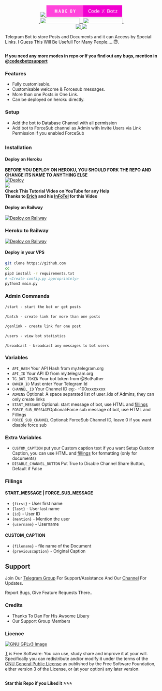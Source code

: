 
<p align="center">
  <a href="https://www.python.org">
    <img src="http://ForTheBadge.com/images/badges/made-with-python.svg" width ="250">
  </a>
  <a href="https://t.me/CodeXBotz">
    <img src="https://github.com/CodeXBotz/PyrogramGenStr/blob/main/resources/madebycodex-badge.svg" width="250">
  </a><br>
  <a href="https://t.me/CodeXBotz">
    &nbsp;<img src="https://img.shields.io/badge/Code%20%F0%9D%95%8F%20Botz-Channel-blue?style=flat-square&logo=telegram" width="130" height="18">&nbsp;
  </a>
  <a href="https://t.me/codexbotzsupport">
    &nbsp;<img src="https://img.shields.io/badge/Code%20%F0%9D%95%8F%20Botz-Group-blue?style=flat-square&logo=telegram" width="130" height="18">&nbsp;
  </a>
  <br>
  <a href="https://github.com">
    <img src="https://img.shields.io">
  </a>
  <a href="https://github.com/fork">
    <img src="https://img.shields.io/github">
  </a>  
</p>


Telegram Bot to store Posts and Documents and it can Access by Special Links.
I Guess This Will Be Usefull For Many People.....😇. 

##

**If you need any more modes in repo or If you find out any bugs, mention in [@codexbotzsupport ](https://www.telegram.dog/codexbotzsupport)**

### Features
- Fully customisable.
- Customisable welcome & Forcesub messages.
- More than one Posts in One Link.
- Can be deployed on heroku directly.

### Setup

- Add the bot to Database Channel with all permission
- Add bot to ForceSub channel as Admin with Invite Users via Link Permission if you enabled ForceSub 

##
### Installation
#### Deploy on Heroku
**BEFORE YOU DEPLOY ON HEROKU, YOU SHOULD FORK THE REPO AND CHANGE ITS NAME TO ANYTHING ELSE**<br>
[![Deploy](https://www.herokucdn.com/deploy/button.svg)](https://heroku.com/deploy)</br>
<a href="https://youtu.be/LCrkRTMkmzE">
  <img src="https://img.shields.io/badge/How%20to-Deploy-red?logo=youtube" width="147">
</a><br>
**Check This Tutorial Video on YouTube for any Help**<br>
**Thanks to [Erich](https://t.me/ErichDaniken) and his [InFoTel](https://t.me/InFoTel_Group) for this Video**

#### Deploy on Railway
[![Deploy on Railway](https://railway.app/button.svg)](https://railway.app/new/template?template=https%3A%2F%2Fgithub.com%2Fvyshnav2das%2Fbla364&plugins=postgresql&envs=TG_BOT_TOKEN%2COWNER_ID%2CAPP_ID%2CAPI_HASH%2CCHANNEL_ID%2CFORCE_SUB_CHANNEL%2CADMINS%2CDISABLE_CHANNEL_BUTTON&DISABLE_CHANNEL_BUTTONDefault=True)
### Heroku to Railway
[![Deploy on Railway](https://railway.app/button.svg)](https://railway.app/new/template?template=https%3A%2F%2Fgithub.com%2Fvyshnav2das%2Fbla364&envs=TG_BOT_TOKEN%2COWNER_ID%2CAPP_ID%2CAPI_HASH%2CFORCE_SUB_CHANNEL%2CDISABLE_CHANNEL_BUTTON%2CADMINS%2CDATABASE_URL%2CHEROKU_POSTGRESQL_ROSE_URL%2CSTART_MESSAGE&DISABLE_CHANNEL_BUTTONDefault=True&START_MESSAGEDefault=%E0%B4%9E%E0%B4%BE%E0%B5%BB+%E0%B4%92%E0%B4%B0%E0%B5%81++%F0%9D%90%85%F0%9D%90%88%F0%9D%90%8B%F0%9D%90%93%F0%9D%90%84%F0%9D%90%91+%F0%9D%90%81%F0%9D%90%8E%F0%9D%90%93+%E0%B4%86%E0%B4%A3%E0%B5%8D%2C+%E0%B4%8E%E0%B4%A8%E0%B5%8D%E0%B4%A8%E0%B5%86+%E0%B4%A8%E0%B4%BF%E0%B4%99%E0%B5%8D%E0%B4%99%E0%B4%B3%E0%B5%81%E0%B4%9F%E0%B5%86+%E0%B4%97%E0%B5%8D%E0%B4%B0%E0%B5%82%E0%B4%AA%E0%B5%8D%E0%B4%AA%E0%B4%BF%E0%B5%BD+%E0%B4%86%E0%B4%A1%E0%B5%8D+%E0%B4%9A%E0%B5%86%E0%B4%AF%E0%B5%8D%E0%B4%AF%E0%B4%BE%E0%B5%BB+%E0%B4%A8%E0%B5%8B%E0%B4%95%E0%B5%8D%E0%B4%95%E0%B4%BF+%E0%B4%B8%E0%B4%AE%E0%B4%AF%E0%B4%82+%E0%B4%95%E0%B4%B3%E0%B4%AF%E0%B4%A3%E0%B5%8D%E0%B4%9F%2C+%E0%B4%8E%E0%B4%A8%E0%B5%8D%E0%B4%A8%E0%B5%86+MALAYALAM+CINEMA+%E0%B4%97%E0%B5%8D%E0%B4%B0%E0%B5%82%E0%B4%AA%E0%B5%8D%E0%B4%AA%E0%B4%BF%E0%B5%BD+%E0%B4%AE%E0%B4%BE%E0%B4%A4%E0%B5%8D%E0%B4%B0%E0%B4%AE%E0%B5%87+%E0%B4%86%E0%B4%A1%E0%B5%8D+%E0%B4%9A%E0%B5%86%E0%B4%AF%E0%B5%8D%E0%B4%AF%E0%B4%BE%E0%B5%BB+%E0%B4%95%E0%B4%B4%E0%B4%BF%E0%B4%AF%E0%B5%82...%21%21%21+%3A%29&referralCode=vyshnavdas)
#### Deploy in your VPS
````bash
git clone https://github.com
cd 
pip3 install -r requirements.txt
# <Create config.py appropriately>
python3 main.py
````

### Admin Commands

```
/start - start the bot or get posts

/batch - create link for more than one posts

/genlink - create link for one post

/users - view bot statistics

/broadcast - broadcast any messages to bot users
```

### Variables

* `API_HASH` Your API Hash from my.telegram.org
* `API_ID` Your API ID from my.telegram.org
* `TG_BOT_TOKEN` Your bot token from @BotFather
* `OWNER_ID` Must enter Your Telegram Id
* `CHANNEL_ID` Your Channel ID eg:- -100xxxxxxxx
* `ADMINS` Optional: A space separated list of user_ids of Admins, they can only create links
* `START_MESSAGE` Optional: start message of bot, use HTML and <a href='https://github.com/blob/main/README.md#start_message'>fillings</a>
* `FORCE_SUB_MESSAGE`Optional:Force sub message of bot, use HTML and Fillings
* `FORCE_SUB_CHANNEL` Optional: ForceSub Channel ID, leave 0 if you want disable force sub

### Extra Variables

* `CUSTOM_CAPTION` put your Custom caption text if you want Setup Custom Caption, you can use HTML and <a href='https://github.com/blob/main/README.md#custom_caption'>fillings</a> for formatting (only for documents)
* `DISABLE_CHANNEL_BUTTON` Put True to Disable Channel Share Button, Default if False

### Fillings
#### START_MESSAGE | FORCE_SUB_MESSAGE

* `{first}` - User first name
* `{last}` - User last name
* `{id}` - User ID
* `{mention}` - Mention the user
* `{username}` - Username

#### CUSTOM_CAPTION

* `{filename}` - file name of the Document
* `{previouscaption}` - Original Caption


## Support   
Join Our [Telegram Group](https://www.telegram.dog/codexbotzsupport) For Support/Assistance And Our [Channel](https://www.telegram.dog/codexbotz) For Updates.   
   
Report Bugs, Give Feature Requests There..   

### Credits

- Thanks To Dan For His Awsome [Libary](https://github.com/pyrogram/pyrogram)
- Our Support Group Members

### Licence
[![GNU GPLv3 Image](https://www.gnu.org/graphics/gplv3-127x51.png)](http://www.gnu.org/licenses/gpl-3.0.en.html)  

[T](https://github.com/) is Free Software: You can use, study share and improve it at your
will. Specifically you can redistribute and/or modify it under the terms of the
[GNU General Public License](https://www.gnu.org/licenses/gpl.html) as
published by the Free Software Foundation, either version 3 of the License, or
(at your option) any later version. 

##

   **Star this Repo if you Liked it ⭐⭐⭐**

